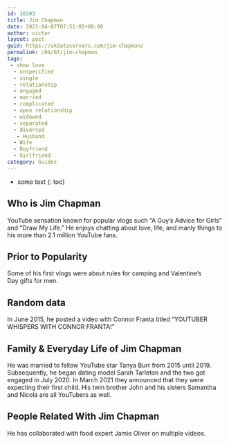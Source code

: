 ```yaml
---
id: 10203
title: Jim Chapman
date: 2021-04-07T07:51:02+00:00
author: victor
layout: post
guid: https://ukdataservers.com/jim-chapman/
permalink: /04/07/jim-chapman
tags:
 - show love
  - unspecified
  - single
  - relationship
  - engaged
  - married
  - complicated
  - open relationship
  - widowed
  - separated
  - divorced
   - Husband
  - Wife
  - Boyfriend
  - Girlfriend
category: Guides
---
```


* some text
{: toc}


## Who is Jim Chapman



YouTube sensation known for popular vlogs such &#8220;A Guy&#8217;s Advice for Girls&#8221; and &#8220;Draw My Life.&#8221; He enjoys chatting about love, life, and manly things to his more than 2.1 million YouTube fans.

                
                
                
## Prior to Popularity



Some of his first vlogs were about rules for camping and Valentine&#8217;s Day gifts for men.

                
                
                
## Random data



In June 2015, he posted a video with Connor Franta titled &#8220;YOUTUBER WHISPERS WITH CONNOR FRANTA!&#8221;

                
                
                
## Family & Everyday Life of Jim Chapman



He was married to fellow YouTube star Tanya Burr from 2015 until 2019. Subsequently, he began dating model Sarah Tarleton and the two got engaged in July 2020. In March 2021 they announced that they were expecting their first child. His twin brother John and his sisters Samantha and Nicola are all YouTubers as well.

                
                
                
## People Related With Jim Chapman



He has collaborated with food expert Jamie Oliver on multiple videos.

                
              
            
          
          
          